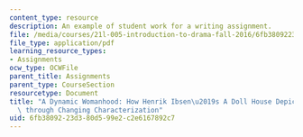 ```yaml
---
content_type: resource
description: An example of student work for a writing assignment.
file: /media/courses/21l-005-introduction-to-drama-fall-2016/6fb3809223d380d599e2c2e6167892c7_MIT21L_005F16_Womanhood.pdf
file_type: application/pdf
learning_resource_types:
- Assignments
ocw_type: OCWFile
parent_title: Assignments
parent_type: CourseSection
resourcetype: Document
title: "A Dynamic Womanhood: How Henrik Ibsen\u2019s A Doll House Depicts Feminism\
  \ through Changing Characterization"
uid: 6fb38092-23d3-80d5-99e2-c2e6167892c7
---
```

